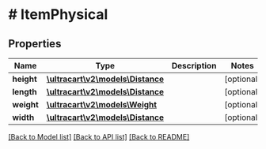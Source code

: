 # # ItemPhysical

## Properties

Name | Type | Description | Notes
------------ | ------------- | ------------- | -------------
**height** | [**\ultracart\v2\models\Distance**](Distance.md) |  | [optional]
**length** | [**\ultracart\v2\models\Distance**](Distance.md) |  | [optional]
**weight** | [**\ultracart\v2\models\Weight**](Weight.md) |  | [optional]
**width** | [**\ultracart\v2\models\Distance**](Distance.md) |  | [optional]

[[Back to Model list]](../../README.md#models) [[Back to API list]](../../README.md#endpoints) [[Back to README]](../../README.md)

